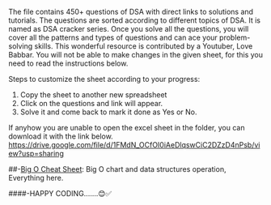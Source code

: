 The file contains 450+ questions of DSA with direct links to solutions and tutorials. 
The questions are sorted according to different topics of DSA. It is named as DSA cracker series. 
Once you solve all the questions, you will cover all the patterns and types of questions and can ace your problem-solving skills.
This wonderful resource is contributed by a Youtuber, Love Babbar.
You will not be able to make changes in the given sheet, for this you need to read the instructions below.

Steps to customize the sheet according to your progress:
1. Copy the sheet to another new spreadsheet
2. Click on the questions and link will appear.
3. Solve it and come back to mark it done as Yes or No.



If anyhow you are unable to open the excel sheet in the folder, you can download it with the link below.
https://drive.google.com/file/d/1FMdN_OCfOI0iAeDlqswCiC2DZzD4nPsb/view?usp=sharing

##-[Big O Cheat Sheet](http://biercoff.com/content/images/2016/07/Screenshot-2016-07-15-16-16-10.png):
Big O chart and data structures operation, Everything here.


####-HAPPY CODING.......😊✅
